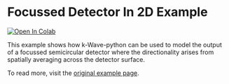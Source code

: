 # Focussed Detector In 2D Example

[![Open In Colab](https://colab.research.google.com/assets/colab-badge.svg)](https://colab.research.google.com/github/waltsims/k-wave-python/blob/HEAD/examples/sd_focussed_detector_2D/sd_focussed_detector_2D.ipynb)

This example shows how k-Wave-python can be used to model the output of a focussed semicircular detector where the directionality arises from spatially averaging across the detector surface.

To read more, visit the [original example page](http://www.k-wave.org/documentation/example_sd_focussed_detector_2D.php).
